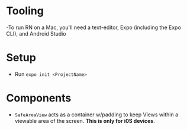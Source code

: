 # Tooling

-To run RN on a Mac, you'll need a text-editor, Expo (including the Expo CLI), and Android Studio

# Setup 

- Run `expo init <ProjectName>`

# Components

- `SafeAreaView` acts as a container w/padding to keep Views within a viewable area of the screen. **This is only for i0S devices**.